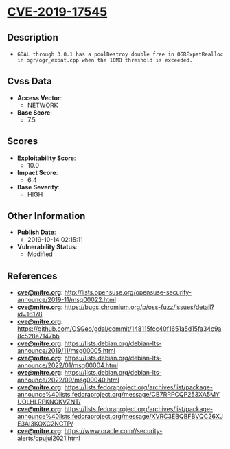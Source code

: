 
# [CVE-2019-17545](http://lists.opensuse.org/opensuse-security-announce/2019-11/msg00022.html)

## Description

- `GDAL through 3.0.1 has a poolDestroy double free in OGRExpatRealloc in ogr/ogr_expat.cpp when the 10MB threshold is exceeded.`

## Cvss Data

- **Access Vector**:
  - NETWORK
- **Base Score**:
  - 7.5

## Scores

- **Exploitability Score**:
  - 10.0
- **Impact Score**:
  - 6.4
- **Base Severity**:
  - HIGH

## Other Information

- **Publish Date**:
  - 2019-10-14 02:15:11
- **Vulnerability Status**:
  - Modified

## References

- **cve@mitre.org**: http://lists.opensuse.org/opensuse-security-announce/2019-11/msg00022.html
- **cve@mitre.org**: https://bugs.chromium.org/p/oss-fuzz/issues/detail?id=16178
- **cve@mitre.org**: https://github.com/OSGeo/gdal/commit/148115fcc40f1651a5d15fa34c9a8c528e7147bb
- **cve@mitre.org**: https://lists.debian.org/debian-lts-announce/2019/11/msg00005.html
- **cve@mitre.org**: https://lists.debian.org/debian-lts-announce/2022/01/msg00004.html
- **cve@mitre.org**: https://lists.debian.org/debian-lts-announce/2022/09/msg00040.html
- **cve@mitre.org**: https://lists.fedoraproject.org/archives/list/package-announce%40lists.fedoraproject.org/message/CB7RRPCQP253XA5MYUOLHLRPKNGKVZNT/
- **cve@mitre.org**: https://lists.fedoraproject.org/archives/list/package-announce%40lists.fedoraproject.org/message/XVRC3EBQBFBVQC26XJE3AI3KQXC2NGTP/
- **cve@mitre.org**: https://www.oracle.com//security-alerts/cpujul2021.html
